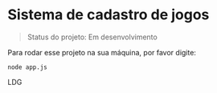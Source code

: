 <h1>Sistema de cadastro de jogos</h1>

> Status do projeto: Em desenvolvimento

Para rodar esse projeto na sua máquina, por favor digite:

```
node app.js
```

LDG